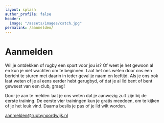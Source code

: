 ```yaml
---
layout: splash
author_profile: false
header:
  image: "/assets/images/catch.jpg"
permalink: /aanmelden/
---
```


# Aanmelden
Wil je ontdekken of rugby een sport voor jou is? Of weet je het gewoon al en kun je niet wachten om te beginnen. Laat het ons weten door ons een bericht te sturen met daarin in ieder geval je naam en leeftijd.
Als je ons ook laat weten of je al eens eerder hebt gerugbyd, of dat je al lid bent of bent geweest van een club, graag!

Door je aan te melden laat je ons weten dat je aanwezig zult zijn bij de eerste training. De eerste vier trainingen kun je gratis meedoen, om te kijken of je het leuk vind. Daarna beslis je pas of je lid wilt worden.

<a href="mailto:aanmelden@rugbynoordwijk.nl?subject=Ik+ben+erbij+op+12+maart!">aanmelden@rugbynoordwijk.nl</a>

